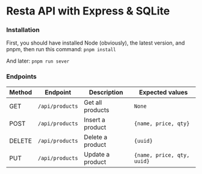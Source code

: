 # Resta API with Express & SQLite

### Installation
First, you should have installed Node (obviously), the latest version, and pnpm, then run this command:
`pnpm install`

And later:
`pnpm run sever`

### Endpoints
|Method|Endpoint|Description|Expected values|
|--|--|--|--|
|GET|`/api/products`|Get all products|`None`|
|POST|`/api/products`|Insert a product|`{name, price, qty}`|
|DELETE|`/api/products`|Delete a product|`{uuid}`|
|PUT|`/api/products`|Update a product|`{name, price, qty, uuid}`|
